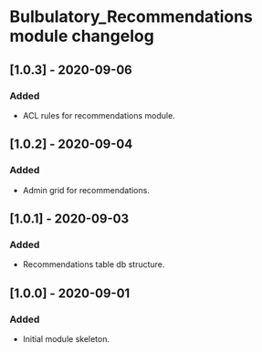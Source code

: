# Bulbulatory_Recommendations module changelog

## [1.0.3] - 2020-09-06
### Added
- ACL rules for recommendations module.

## [1.0.2] - 2020-09-04
### Added
- Admin grid for recommendations.

## [1.0.1] - 2020-09-03
### Added
- Recommendations table db structure.

## [1.0.0] - 2020-09-01
### Added
- Initial module skeleton.
